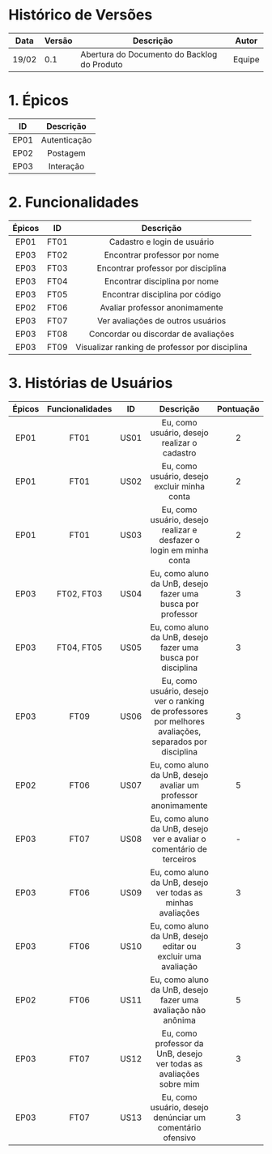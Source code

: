 # Histórico de Versões

Data|Versão|Descrição|Autor
-|-|-|-
19/02|0.1|Abertura do Documento do Backlog do Produto| Equipe|


# 1. <a name="1">Épicos</a>

|    ID   | Descrição | 
|:---:|:---:| 
|EP01|Autenticação|
|EP02|Postagem|
|EP03|Interação|

# 2. <a name="2">Funcionalidades</a>

|    Épicos   |    ID   | Descrição | 
|:---:|:---:|:---:|
|EP01|FT01|Cadastro e login de usuário|
|EP03|FT02|Encontrar professor por nome|
|EP03|FT03|Encontrar professor por disciplina|
|EP03|FT04|Encontrar disciplina por nome|
|EP03|FT05|Encontrar disciplina por código|
|EP02|FT06|Avaliar professor anonimamente|
|EP03|FT07|Ver avaliações de outros usuários|
|EP03|FT08|Concordar ou discordar de avaliações|
|EP03|FT09|Visualizar ranking de professor por disciplina|

# 3. <a name="3">Histórias de Usuários</a>

|    Épicos   |Funcionalidades|    ID   | Descrição | Pontuação |
|:---:|:---:|:---:|:---:|:---:|
|EP01|FT01|US01|Eu, como usuário, desejo realizar o cadastro|2| 
|EP01|FT01|US02|Eu, como usuário, desejo excluir minha conta|2|
|EP01|FT01|US03|Eu, como usuário, desejo realizar e desfazer o login em minha conta|2|
|EP03|FT02, FT03|US04|Eu, como aluno da UnB, desejo fazer uma busca por professor|3|
|EP03|FT04, FT05|US05|Eu, como aluno da UnB, desejo fazer uma busca por disciplina|3|
|EP03|FT09|US06|Eu, como usuário, desejo ver o ranking de professores por melhores avaliações, separados por disciplina|3|
|EP02|FT06|US07|Eu, como aluno da UnB, desejo avaliar um professor anonimamente|5|
|EP03|FT07|US08|Eu, como aluno da UnB, desejo ver e avaliar o comentário de terceiros|-|
|EP03|FT06|US09|Eu, como aluno da UnB, desejo ver todas as minhas avaliações|3| 
|EP03|FT06|US10|Eu, como aluno da UnB, desejo editar ou excluir uma avaliação|3|
|EP02|FT06|US11|Eu, como aluno da UnB, desejo fazer uma avaliação não anônima|5|
|EP03|FT07|US12|Eu, como professor da UnB, desejo ver todas as avaliações sobre mim|3|
|EP03|FT07|US13|Eu, como usuário, desejo denúnciar  um comentário ofensivo |3|
